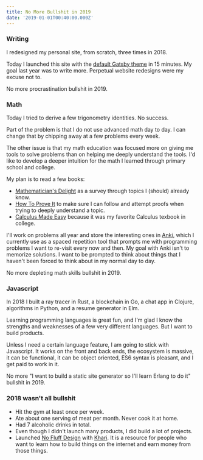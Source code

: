 ```yaml
---
title: No More Bullshit in 2019
date: '2019-01-01T00:40:00.000Z'
---
```


### Writing

I redesigned my personal site, from scratch, three times in 2018.

Today I launched this site with the [default Gatsby theme](https://www.gatsbyjs.org/) in 15 minutes. My goal last year was to write more. Perpetual website redesigns were my excuse not to.

No more procrastination bullshit in 2019.

### Math

Today I tried to derive a few trigonometry identities. No success.

Part of the problem is that I do not use advanced math day to day. I can change that by chipping away at a few problems every week.

The other issue is that my math education was focused more on giving me tools to solve problems than on helping me deeply understand the tools. I'd like to develop a deeper intuition for the math I learned through primary school and college.

My plan is to read a few books:

- [Mathematician's Delight](https://www.amazon.com/Mathematicians-Delight-Dover-Books-Mathematics/dp/0486462404) as a survey through topics I (should) already know.
- [How To Prove It](https://www.amazon.com/How-Prove-Structured-Approach-2nd/dp/0521675995) to make sure I can follow and attempt proofs when trying to deeply understand a topic.
- [Calculus Made Easy](https://www.gutenberg.org/files/33283/33283-pdf.pdf) because it was my favorite Calculus texbook in college.

I'll work on problems all year and store the interesting ones in [Anki](https://apps.ankiweb.net/), which I currently use as a spaced repetition tool that prompts me with programming problems I want to re-visit every now and then. My goal with Anki isn't to memorize solutions. I want to be prompted to think about things that I haven't been forced to think about in my normal day to day.

No more depleting math skills bullshit in 2019.

### Javascript

In 2018 I built a ray tracer in Rust, a blockchain in Go, a chat app in Clojure, algorithms in Python, and a resume generator in Elm.

Learning programming languages is great fun, and I'm glad I know the strengths and weaknesses of a few very different languages. But I want to build products.

Unless I need a certain language feature, I am going to stick with Javascript. It works on the front and back ends, the ecosystem is massive, it can be functional, it can be object oriented, ES6 syntax is pleasant, and I get paid to work in it.

No more "I want to build a static site generator so I'll learn Erlang to do it" bullshit in 2019.

### 2018 wasn't all bullshit

- Hit the gym at least once per week.
- Ate about one serving of meat per month. Never cook it at home.
- Had 7 alcoholic drinks in total.
- Even though I didn't launch many products, I did build a lot of projects.
- Launched [No Fluff Design](https://www.nofluffdesign.com/) with [Khari](https://twitter.com/kiikoblak). It is a resource for people who want to learn how to build things on the internet and earn money from those things.

